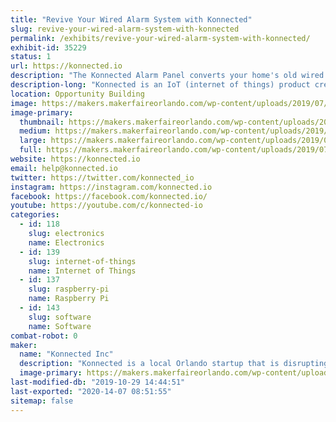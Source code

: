 ```yaml
---
title: "Revive Your Wired Alarm System with Konnected"
slug: revive-your-wired-alarm-system-with-konnected
permalink: /exhibits/revive-your-wired-alarm-system-with-konnected/
exhibit-id: 35229
status: 1
url: https://konnected.io
description: "The Konnected Alarm Panel converts your home's old wired alarm system into a smart home system, allowing you to monitor and control your home from anywhere without monthly fees! Stop by our exhibit to see Konnected in action with our mini model home, and take one home today to revive your wired alarm system."
description-long: "Konnected is an IoT (internet of things) product created by maker and automation enthusiast Nate Clark. After launching on Kickstarter in 2017, Konnected has transformed tens of thousands of wired alarm systems around the world into smart alarm systems. The Konnected Alarm Panel integrates with popular DIY home automation hubs including SmartThings, Home Assistant, Hubitat and OpenHAB -- allowing you to reuse all of the wired door, window, motion, and smoke detectors in your home and integrate them with hundreds of home automation products on the market today."
location: Opportunity Building
image: https://makers.makerfaireorlando.com/wp-content/uploads/2019/07/konnected-closeup-nate-1024x576.jpg
image-primary:
  thumbnail: https://makers.makerfaireorlando.com/wp-content/uploads/2019/07/konnected-closeup-nate-150x150.jpg
  medium: https://makers.makerfaireorlando.com/wp-content/uploads/2019/07/konnected-closeup-nate-300x169.jpg
  large: https://makers.makerfaireorlando.com/wp-content/uploads/2019/07/konnected-closeup-nate-1024x576.jpg
  full: https://makers.makerfaireorlando.com/wp-content/uploads/2019/07/konnected-closeup-nate.jpg
website: https://konnected.io
email: help@konnected.io
twitter: https://twitter.com/konnected_io
instagram: https://instagram.com/konnected.io
facebook: https://facebook.com/konnected.io/
youtube: https://youtube.com/c/konnected-io
categories:
  - id: 118
    slug: electronics
    name: Electronics
  - id: 139
    slug: internet-of-things
    name: Internet of Things
  - id: 137
    slug: raspberry-pi
    name: Raspberry Pi
  - id: 143
    slug: software
    name: Software
combat-robot: 0
maker:
  name: "Konnected Inc"
  description: "Konnected is a local Orlando startup that is disrupting the home security space and putting homeowners back in control of their home alarm system. Our flagship product, the Konnected Alarm Panel, launched on Kickstarter in 2017 and has become a huge hit with DIY smart home enthusiasts. The Konnected Alarm Panel allows you to convert your home's old and outdated wired alarm system into a modern smart home alarm, integrating with popular home automation hubs like SmartThings and Home Assistant. "
  image-primary: https://makers.makerfaireorlando.com/wp-content/uploads/2019/07/konnected-logo-blue-1024x195.png
last-modified-db: "2019-10-29 14:44:51"
last-exported: "2020-14-07 08:51:55"
sitemap: false
---
```


